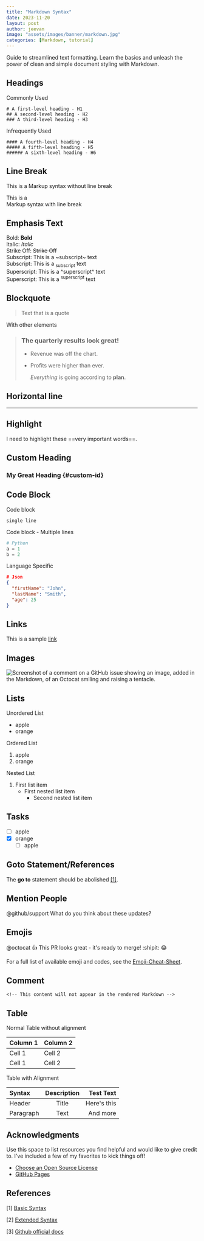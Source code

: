 ```yaml
---
title: "Markdown Syntax"
date: 2023-11-20
layout: post
author: jeevan
image: "assets/images/banner/markdown.jpg"
categories: [Markdown, tutorial]
---
```


Guide to streamlined text formatting. Learn the basics and unleash the power of clean and simple document styling with Markdown.

## Headings

Commonly Used

```
# A first-level heading - H1
## A second-level heading - H2
### A third-level heading - H3
```

Infrequently Used

```
#### A fourth-level heading - H4
##### A fifth-level heading - H5
###### A sixth-level heading - H6
```

## Line Break

This is a
Markup syntax without line break

This is a \
Markup syntax with line break

## Emphasis Text

Bold: **Bold** \
Italic: _Italic_ \
Strike Off: ~~Strike Off~~ \
Subscript: This is a ~subscript~ text \
Subscript: This is a <sub>subscript</sub> text \
Superscript: This is a ^superscript^ text \
Superscript: This is a <sup>superscript</sup> text

## Blockquote

> Text that is a quote

With other elements

> ### The quarterly results look great!
>
> - Revenue was off the chart.
> - Profits were higher than ever.
>
>   _Everything_ is going according to **plan**.

## Horizontal line

---

## Highlight

I need to highlight these ==very important words==.

## Custom Heading

### My Great Heading {#custom-id}

## Code Block

Code block

`single line`

Code block - Multiple lines

```python
# Python
a = 1
b = 2
```

Language Specific

```json
# Json
{
  "firstName": "John",
  "lastName": "Smith",
  "age": 25
}
```

## Links

This is a sample [link](https://www.example.com)

## Images

![Screenshot of a comment on a GitHub issue showing an image, added in the Markdown, of an Octocat smiling and raising a tentacle.](https://myoctocat.com/assets/images/base-octocat.svg)

## Lists

Unordered List

- apple
- orange

Ordered List

1. apple
1. orange

Nested List

1. First list item
   - First nested list item
     - Second nested list item

## Tasks

- [ ] apple
- [x] orange
  - [ ] apple

## Goto Statement/References

The **go to** statement should be abolished [[1]](#references).

## Mention People

@github/support What do you think about these updates?

## Emojis

@octocat :+1: This PR looks great - it's ready to merge! :shipit: :joy:

For a full list of available emoji and codes, see the [Emoji-Cheat-Sheet](https://github.com/ikatyang/emoji-cheat-sheet/blob/master/README.md).

## Comment

```
<!-- This content will not appear in the rendered Markdown -->
```

## Table

Normal Table without alignment

| Column 1 | Column 2 |
| :------- | :------- |
| Cell 1   | Cell 2   |
| Cell 1   | Cell 2   |

Table with Alignment

| Syntax    | Description |   Test Text |
| :-------- | :---------: | ----------: |
| Header    |    Title    | Here's this |
| Paragraph |    Text     |    And more |

## Acknowledgments

Use this space to list resources you find helpful and would like to give credit to. I've included a few of my favorites to kick things off!

- [Choose an Open Source License](https://choosealicense.com)
- [GitHub Pages](https://pages.github.com)

## References

[1] [Basic Syntax](https://www.markdownguide.org/basic-syntax/)

[2] [Extended Syntax](https://www.markdownguide.org/extended-syntax/)

[3] [Github official docs](https://docs.github.com/en/get-started/writing-on-github/getting-started-with-writing-and-formatting-on-github/basic-writing-and-formatting-syntax#section-links)
